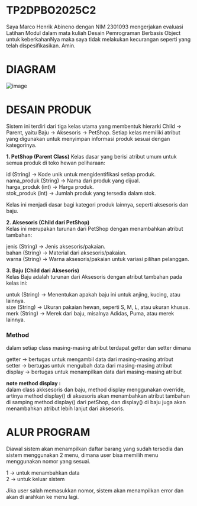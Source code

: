 # TP2DPBO2025C2

Saya Marco Henrik Abineno dengan NIM 2301093 mengerjakan evaluasi Latihan Modul dalam mata kuliah Desain Pemrograman Berbasis Object untuk keberkahanNya maka saya tidak melakukan kecurangan seperti yang telah dispesifikasikan. Amin.

# DIAGRAM
  
![image](https://github.com/user-attachments/assets/8fdab942-8331-4ff3-aef8-c3556900b041)

# DESAIN PRODUK

Sistem ini terdiri dari tiga kelas utama yang membentuk hierarki Child → Parent, yaitu Baju → Aksesoris → PetShop. Setiap kelas memiliki atribut yang digunakan untuk menyimpan informasi produk sesuai dengan kategorinya.

**1. PetShop (Parent Class)**
Kelas dasar yang berisi atribut umum untuk semua produk di toko hewan peliharaan:
  
id (String) → Kode unik untuk mengidentifikasi setiap produk.  
nama_produk (String) → Nama dari produk yang dijual.  
harga_produk (int) → Harga produk.  
stok_produk (int) → Jumlah produk yang tersedia dalam stok.  
  
Kelas ini menjadi dasar bagi kategori produk lainnya, seperti aksesoris dan baju.  
  
**2. Aksesoris (Child dari PetShop)**  
Kelas ini merupakan turunan dari PetShop dengan menambahkan atribut tambahan:  
  
jenis (String) → Jenis aksesoris/pakaian.  
bahan (String) → Material dari aksesoris/pakaian.  
warna (String) → Warna aksesoris/pakaian untuk variasi pilihan pelanggan.  
  
**3. Baju (Child dari Aksesoris)**  
Kelas Baju adalah turunan dari Aksesoris dengan atribut tambahan pada kelas ini:  
  
untuk (String) → Menentukan apakah baju ini untuk anjing, kucing, atau lainnya.  
size (String) → Ukuran pakaian hewan, seperti S, M, L, atau ukuran khusus.  
merk (String) → Merek dari baju, misalnya Adidas, Puma, atau merek lainnya.  

### Method  

dalam setiap class masing-masing atribut terdapat getter dan setter dimana  
  
getter → bertugas untuk mengambil data dari masing-masing atribut  
setter → bertugas untuk mengubah data dari masing-masing atribut  
display → bertugas untuk menampilkan data dari masing-masing atribut   
  
**note method display :**  
dalam class akksesoris dan baju, method display menggunakan override, artinya method display() di aksesoris akan menambahkan atribut tambahan di samping method display() dari petShop, dan display() di baju juga akan menambahkan atribut lebih lanjut dari aksesoris.    
  
# ALUR PROGRAM  

Diawal sistem akan menampilkan daftar barang yang sudah tersedia dan sistem menggunakan 2 menu, dimana user bisa memilih menu menggunakan nomor yang sesuai.  
  
1 → untuk menambahkan data  
2 → untuk keluar sistem  

Jika user salah memasukkan nomor, sistem akan menampilkan error dan akan di arahkan ke menu lagi.
